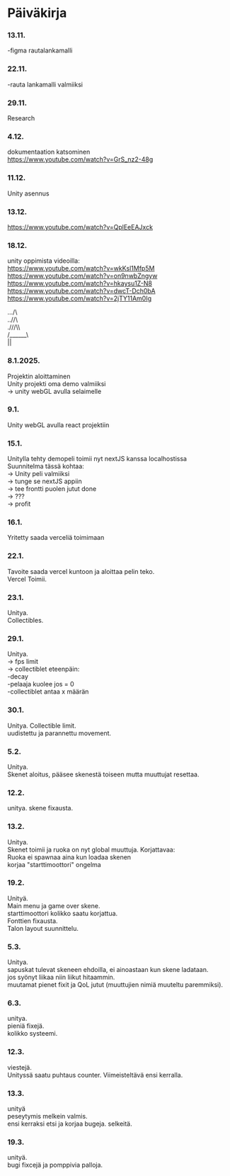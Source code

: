 # Päiväkirja

### 13.11.
-figma rautalankamalli

### 22.11.
-rauta lankamalli valmiiksi

### 29.11.
Research

### 4.12.
dokumentaation katsominen   
https://www.youtube.com/watch?v=GrS_nz2-48g   

### 11.12.
Unity asennus

### 13.12.
https://www.youtube.com/watch?v=QplEeEAJxck   

### 18.12. 

unity oppimista videoilla:   
https://www.youtube.com/watch?v=wkKsl1Mfp5M    
https://www.youtube.com/watch?v=on9nwbZngyw   
https://www.youtube.com/watch?v=hkaysu1Z-N8   
https://www.youtube.com/watch?v=dwcT-Dch0bA   
https://www.youtube.com/watch?v=2jTY11Am0Ig   

.../\      
..//\\     
.///\\\    
/______\    
   ||   


### 8.1.2025.   
Projektin aloittaminen   
Unity projekti oma demo valmiiksi   
-> unity webGL avulla selaimelle   



### 9.1.
Unity webGL avulla react projektiin

### 15.1.   
Unitylla tehty demopeli toimii nyt nextJS kanssa localhostissa   
Suunnitelma tässä kohtaa:   
-> Unity peli valmiiksi   
-> tunge se nextJS appiin   
-> tee frontti puolen jutut done   
-> ???   
-> profit   

### 16.1.   
Yritetty saada verceliä toimimaan   

### 22.1.
Tavoite saada vercel kuntoon ja aloittaa pelin teko.   
Vercel Toimii.   

### 23.1.
Unitya.   
Collectibles.   

### 29.1.
Unitya.   
-> fps limit   
-> collectiblet eteenpäin:   
     -decay   
     -pelaaja kuolee jos = 0   
     -collectiblet antaa x määrän   

### 30.1.   
Unitya.
Collectible limit.   
uudistettu ja parannettu movement.

### 5.2.   
Unitya.   
Skenet aloitus, pääsee skenestä toiseen mutta muuttujat resettaa.

### 12.2.   
unitya. skene fixausta.   

### 13.2.   
Unitya.   
Skenet toimii ja ruoka on nyt global muuttuja. Korjattavaa:   
Ruoka ei spawnaa aina kun loadaa skenen   
korjaa "starttimoottori" ongelma    

### 19.2.
Unityä.   
Main menu ja game over skene.   
starttimoottori kolikko saatu korjattua.   
Fonttien fixausta.   
Talon layout suunnittelu.   

### 5.3.
Unitya.   
sapuskat tulevat skeneen ehdoilla, ei ainoastaan kun skene ladataan.   
jos syönyt liikaa niin liikut hitaammin.   
muutamat pienet fixit ja QoL jutut (muuttujien nimiä muuteltu paremmiksi).   

### 6.3.
unitya.   
pieniä fixejä.   
kolikko systeemi.   

### 12.3.
viestejä.   
Unityssä saatu puhtaus counter. Viimeisteltävä ensi kerralla.

### 13.3.
unityä   
peseytymis melkein valmis.   
ensi kerraksi etsi ja korjaa bugeja. selkeitä.   

### 19.3.    
unityä.   
bugi fixcejä ja pomppivia palloja.   

